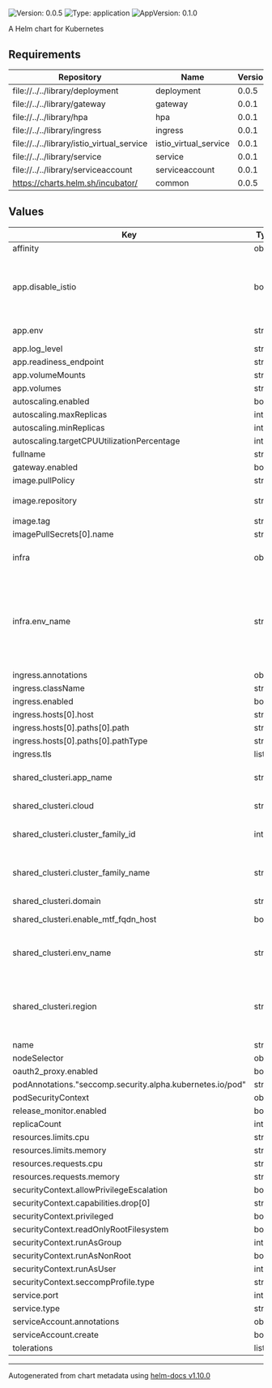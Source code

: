 # <CHARTNAME>

![Version: 0.0.5](https://img.shields.io/badge/Version-0.0.5-informational?style=flat-square) ![Type: application](https://img.shields.io/badge/Type-application-informational?style=flat-square) ![AppVersion: 0.1.0](https://img.shields.io/badge/AppVersion-0.1.0-informational?style=flat-square)

A Helm chart for Kubernetes

## Requirements

| Repository | Name | Version |
|------------|------|---------|
| file://../../library/deployment | deployment | 0.0.5 |
| file://../../library/gateway | gateway | 0.0.1 |
| file://../../library/hpa | hpa | 0.0.1 |
| file://../../library/ingress | ingress | 0.0.1 |
| file://../../library/istio_virtual_service | istio_virtual_service | 0.0.1 |
| file://../../library/service | service | 0.0.1 |
| file://../../library/serviceaccount | serviceaccount | 0.0.1 |
| https://charts.helm.sh/incubator/ | common | 0.0.5 |

## Values

| Key | Type | Default | Description |
|-----|------|---------|-------------|
| affinity | object | `{}` |  |
| app.disable_istio | bool | `true` | Disable istio if you need to use a custom oauth provider |
| app.env | string | `nil` | Environment name |
| app.log_level | string | `"info"` |  |
| app.readiness_endpoint | string | `"/readyz"` |  |
| app.volumeMounts | string | `nil` |  |
| app.volumes | string | `nil` |  |
| autoscaling.enabled | bool | `false` |  |
| autoscaling.maxReplicas | int | `100` |  |
| autoscaling.minReplicas | int | `1` |  |
| autoscaling.targetCPUUtilizationPercentage | int | `80` |  |
| fullname | string | `nil` |  |
| gateway.enabled | bool | `true` |  |
| image.pullPolicy | string | `"Always"` |  |
| image.repository | string | `"docker.artifactory-ha.tmc-stargate.com/nginx"` |  |
| image.tag | string | `"dev"` |  |
| imagePullSecrets[0].name | string | `"regcred"` |  |
| infra | object | `{"env_name":"dev"}` | Things managed by AVOps |
| infra.env_name | string | `"dev"` | Name of the environment key: dev, stg, prod.  CHANGE THIS TO DEPLOY TO STAGE OR PROD. |
| ingress.annotations | object | `{}` |  |
| ingress.className | string | `""` |  |
| ingress.enabled | bool | `false` |  |
| ingress.hosts[0].host | string | `"chart-example.local"` |  |
| ingress.hosts[0].paths[0].path | string | `"/"` |  |
| ingress.hosts[0].paths[0].pathType | string | `"ImplementationSpecific"` |  |
| ingress.tls | list | `[]` |  |
| shared_clusteri.app_name | string | `"ascender"` | MTF application name |
| shared_clusteri.cloud | string | `"aws"` | MTF cluster: [aws, gke] |
| shared_clusteri.cluster_family_id | int | `0` | MTF cluster family ID: [0, 1] |
| shared_clusteri.cluster_family_name | string | `"gc"` | MTF cluster family: ["gc", "gpu"] |
| shared_clusteri.domain | string | `"infra.mydomain.com"` | MTF domain |
| shared_clusteri.enable_mtf_fqdn_host | bool | `false` | Enable MTF FQDN hosts |
| shared_clusteri.env_name | string | `"apps"` | MTF prod or non-prod: [apps-prod, apps] |
| shared_clusteri.region | string | `"ap-northeast-1"` | MTF region: [us-east-1, ap-northeast-1, us-central1] |
| name | string | `nil` |  |
| nodeSelector | object | `{}` |  |
| oauth2_proxy.enabled | bool | `false` |  |
| podAnnotations."seccomp.security.alpha.kubernetes.io/pod" | string | `"runtime/default"` |  |
| podSecurityContext | object | `{}` |  |
| release_monitor.enabled | bool | `false` |  |
| replicaCount | int | `1` |  |
| resources.limits.cpu | string | `"400m"` |  |
| resources.limits.memory | string | `"4000Mi"` |  |
| resources.requests.cpu | string | `"200m"` |  |
| resources.requests.memory | string | `"2000Mi"` |  |
| securityContext.allowPrivilegeEscalation | bool | `false` |  |
| securityContext.capabilities.drop[0] | string | `"all"` |  |
| securityContext.privileged | bool | `false` |  |
| securityContext.readOnlyRootFilesystem | bool | `true` |  |
| securityContext.runAsGroup | int | `1000` |  |
| securityContext.runAsNonRoot | bool | `true` |  |
| securityContext.runAsUser | int | `1000` |  |
| securityContext.seccompProfile.type | string | `"RuntimeDefault"` |  |
| service.port | int | `8080` |  |
| service.type | string | `"ClusterIP"` |  |
| serviceAccount.annotations | object | `{}` |  |
| serviceAccount.create | bool | `true` |  |
| tolerations | list | `[]` |  |

----------------------------------------------
Autogenerated from chart metadata using [helm-docs v1.10.0](https://github.com/norwoodj/helm-docs/releases/v1.10.0)
